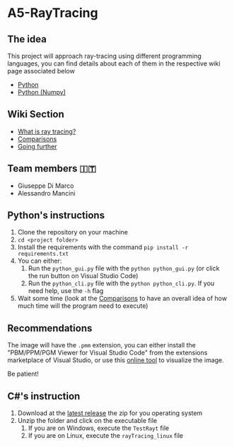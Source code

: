 # A5-RayTracing

## The idea

This project will approach ray-tracing using different programming languages, you can find details about each of them in the respective wiki page associated below

- [Python](./python_rayt/readme.md)
- [Python (Numpy)](./python_numpy_rayt/readme.md)

## Wiki Section

- [What is ray tracing?](./docs/what_is_ray_tracing.md)
- [Comparisons](./docs/comparisons.md)
- [Going further](./docs/going_further.md)

## Team members 🇮🇹

- Giuseppe Di Marco
- Alessandro Mancini

## Python's instructions

1. Clone the repository on your machine
2. `cd <project folder>`
3. Install the requirements with the command `pip install -r requirements.txt`
4. You can either: 
    1. Run the `python_gui.py` file with the `python python_gui.py` (or click the run button on Visual Studio Code)
    2. Run the `python_cli.py` file with the `python python_cli.py`. If you need help, use the `-h` flag
5. Wait some time (look at the [Comparisons](./docs/comparisons.md) to have an overall idea of how much time will the program need to execute)

## Recommendations

The image will have the `.pmm` extension, you can either install the "PBM/PPM/PGM Viewer for Visual Studio Code" from the extensions marketplace of Visual Studio, or use this [online tool](https://www.cs.rhodes.edu/welshc/COMP141_F16/ppmReader.html) to visualize the image.

Be patient!

## C#'s instruction

1. Download at the [latest release](https://github.com/CIS1221-2023-2024/A5-RayTracing/releases/tag/v1) the zip for you operating system
2. Unzip the folder and click on the executable file
    1. If you are on Windows, execute the `TestRayt` file
    2. If you are on Linux, execute the `rayTracing_linux` file
